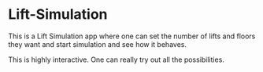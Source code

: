 # Lift-Simulation

This is a Lift Simulation app where one can set the number of lifts and floors they want and start simulation and see how it behaves.

This is highly interactive. One can really try out all the possibilities.
